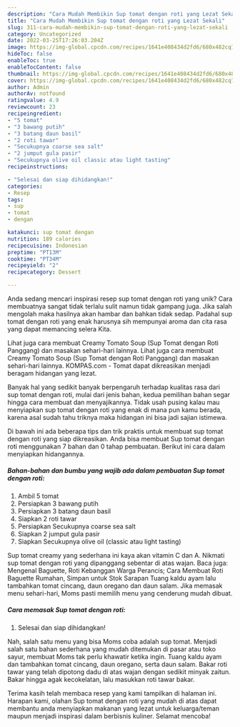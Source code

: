 ```yaml
---
description: "Cara Mudah Membikin Sup tomat dengan roti yang Lezat Sekali"
title: "Cara Mudah Membikin Sup tomat dengan roti yang Lezat Sekali"
slug: 311-cara-mudah-membikin-sup-tomat-dengan-roti-yang-lezat-sekali
category: Uncategorized
date: 2022-03-25T17:26:03.204Z
image: https://img-global.cpcdn.com/recipes/1641e408434d2fd6/680x482cq70/sup-tomat-dengan-roti-foto-resep-utama.jpg
hideToc: false
enableToc: true
enableTocContent: false
thumbnail: https://img-global.cpcdn.com/recipes/1641e408434d2fd6/680x482cq70/sup-tomat-dengan-roti-foto-resep-utama.jpg
cover: https://img-global.cpcdn.com/recipes/1641e408434d2fd6/680x482cq70/sup-tomat-dengan-roti-foto-resep-utama.jpg
author: Admin
authorAv: notfound
ratingvalue: 4.9
reviewcount: 23
recipeingredient:
- "5 tomat"
- "3 bawang putih"
- "3 batang daun basil"
- "2 roti tawar"
- "Secukupnya coarse sea salt"
- "2 jumput gula pasir"
- "Secukupnya olive oil classic atau light tasting"
recipeinstructions:

- "Selesai dan siap dihidangkan!"
categories:
- Resep
tags:
- sup
- tomat
- dengan

katakunci: sup tomat dengan 
nutrition: 189 calories
recipecuisine: Indonesian
preptime: "PT13M"
cooktime: "PT34M"
recipeyield: "2"
recipecategory: Dessert

---
```





Anda sedang mencari inspirasi resep sup tomat dengan roti yang unik? Cara membuatnya sangat tidak terlalu sulit namun tidak gampang juga. Jika salah mengolah maka hasilnya akan hambar dan bahkan tidak sedap. Padahal sup tomat dengan roti yang enak harusnya sih mempunyai aroma dan cita rasa yang dapat memancing selera Kita.





Lihat juga cara membuat Creamy Tomato Soup (Sup Tomat dengan Roti Panggang) dan masakan sehari-hari lainnya. Lihat juga cara membuat Creamy Tomato Soup (Sup Tomat dengan Roti Panggang) dan masakan sehari-hari lainnya. KOMPAS.com - Tomat dapat dikreasikan menjadi beragam hidangan yang lezat.

Banyak hal yang sedikit banyak berpengaruh terhadap kualitas rasa dari sup tomat dengan roti, mulai dari jenis bahan, kedua pemilihan bahan segar hingga cara membuat dan menyajikannya. Tidak usah pusing kalau mau menyiapkan sup tomat dengan roti yang enak di mana pun kamu berada, karena asal sudah tahu triknya maka hidangan ini bisa jadi sajian istimewa.






Di bawah ini ada beberapa tips dan trik praktis untuk membuat sup tomat dengan roti yang siap dikreasikan. Anda bisa membuat Sup tomat dengan roti menggunakan 7 bahan dan 0 tahap pembuatan. Berikut ini cara dalam menyiapkan hidangannya.

<!--inarticleads1-->

##### Bahan-bahan dan bumbu yang wajib ada dalam pembuatan Sup tomat dengan roti:

1. Ambil 5 tomat
1. Persiapkan 3 bawang putih
1. Persiapkan 3 batang daun basil
1. Siapkan 2 roti tawar
1. Persiapkan Secukupnya coarse sea salt
1. Siapkan 2 jumput gula pasir
1. Siapkan Secukupnya olive oil (classic atau light tasting)


Sup tomat creamy yang sederhana ini kaya akan vitamin C dan A. Nikmati sup tomat dengan roti yang dipanggang sebentar di atas wajan. Baca juga: Mengenal Baguette, Roti Kebanggan Warga Perancis; Cara Membuat Roti Baguette Rumahan, Simpan untuk Stok Sarapan Tuang kaldu ayam lalu tambahkan tomat cincang, daun oregano dan daun salam. Jika memasak menu sehari-hari, Moms pasti memilih menu yang cenderung mudah dibuat. 

<!--inarticleads2-->

##### Cara memasak Sup tomat dengan roti:


1. Selesai dan siap dihidangkan!

Nah, salah satu menu yang bisa Moms coba adalah sup tomat. Menjadi salah satu bahan sederhana yang mudah ditemukan di pasar atau toko sayur, membuat Moms tak perlu khawatir ketika ingin. Tuang kaldu ayam dan tambahkan tomat cincang, daun oregano, serta daun salam. Bakar roti tawar yang telah dipotong dadu di atas wajan dengan sedikit minyak zaitun. Bakar hingga agak kecokelatan, lalu masukkan roti tawar bakar. 

Terima kasih telah membaca resep yang kami tampilkan di halaman ini. Harapan kami, olahan Sup tomat dengan roti yang mudah di atas dapat membantu anda menyiapkan makanan yang lezat untuk keluarga/teman maupun menjadi inspirasi dalam berbisnis kuliner. Selamat mencoba!

